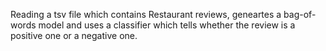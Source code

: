 Reading a tsv file which contains Restaurant reviews, geneartes a bag-of-words model and uses a classifier which tells whether the review is a positive one or a negative one.
